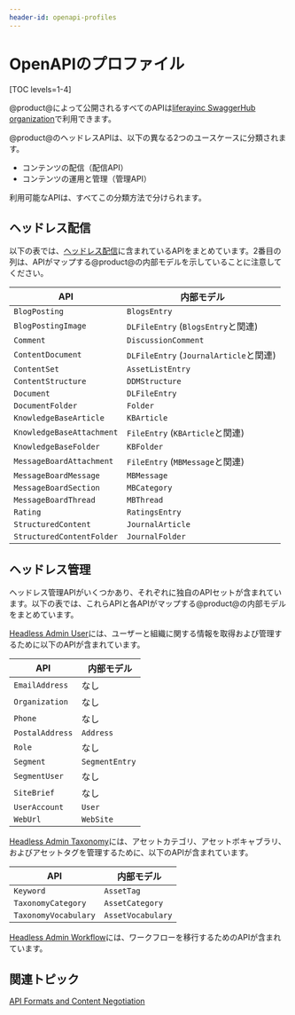 ```yaml
---
header-id: openapi-profiles
---
```


# OpenAPIのプロファイル

[TOC levels=1-4]

@product@によって公開されるすべてのAPIは[liferayinc SwaggerHub organization](https://app.swaggerhub.com/organizations/liferayinc)で利用できます。

@product@のヘッドレスAPIは、以下の異なる2つのユースケースに分類されます。

- コンテンツの配信（配信API）
- コンテンツの運用と管理（管理API）

利用可能なAPIは、すべてこの分類方法で分けられます。

## ヘッドレス配信

以下の表では、[ヘッドレス配信](https://app.swaggerhub.com/apis/liferayinc/headless-delivery/v1.0)に含まれているAPIをまとめています。2番目の列は、APIがマップする@product@の内部モデルを示していることに注意してください。

| API | &nbsp;内部モデル |
| --------- | ----------------------- | 
| `BlogPosting` | `BlogsEntry` |
| `BlogPostingImage` | `DLFileEntry` (`BlogsEntry`と関連) |
| `Comment` | `DiscussionComment` |
| `ContentDocument` | `DLFileEntry` (`JournalArticle`と関連) |
| `ContentSet` | `AssetListEntry` |
| `ContentStructure` | `DDMStructure` |
| `Document` | `DLFileEntry` |
| `DocumentFolder` | `Folder` |
| `KnowledgeBaseArticle` | `KBArticle` |
| `KnowledgeBaseAttachment` | `FileEntry` (`KBArticle`と関連) |
| `KnowledgeBaseFolder` | `KBFolder` |
| `MessageBoardAttachment` | `FileEntry` (`MBMessage`と関連) |
| `MessageBoardMessage` | `MBMessage` |
| `MessageBoardSection` | `MBCategory` |
| `MessageBoardThread` | `MBThread` |
| `Rating` | `RatingsEntry` |
| `StructuredContent` | `JournalArticle` |
| `StructuredContentFolder` | `JournalFolder` |

## ヘッドレス管理

ヘッドレス管理APIがいくつかあり、それぞれに独自のAPIセットが含まれています。以下の表では、これらAPIと各APIがマップする@product@の内部モデルをまとめています。

[Headless Admin User](https://app.swaggerhub.com/apis/liferayinc/headless-admin-user/1.0)には、ユーザーと組織に関する情報を取得および管理するために以下のAPIが含まれています。

| API | &nbsp;内部モデル |
| --------- | ----------------------- | 
| `EmailAddress` | なし |
| `Organization` | なし |
| `Phone` | なし |
| `PostalAddress` | `Address` |
| `Role` | なし |
| `Segment` | `SegmentEntry` |
| `SegmentUser` | なし |
| `SiteBrief` | なし |
| `UserAccount` | `User` |
| `WebUrl` | `WebSite` |

[Headless Admin Taxonomy](https://app.swaggerhub.com/apis/liferayinc/headless-admin-taxonomy/1.0)には、アセットカテゴリ、アセットボキャブラリ、およびアセットタグを管理するために、以下のAPIが含まれています。

| API | &nbsp;内部モデル |
| --------- | ----------------------- | 
| `Keyword` | `AssetTag` |
| `TaxonomyCategory` | `AssetCategory` |
| `TaxonomyVocabulary` | `AssetVocabulary` |

[Headless Admin Workflow](https://app.swaggerhub.com/apis/liferayinc/headless-admin-workflow/1.0)には、ワークフローを移行するためのAPIが含まれています。

## 関連トピック

[API Formats and Content Negotiation](/docs/7-1/tutorials/-/knowledge_base/t/api-formats-and-content-negotiation)
